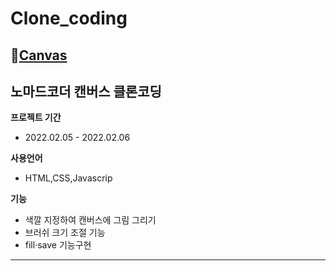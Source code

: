 # Clone_coding

## 💨[Canvas](https://mingnana.github.io/Clone/clone/canvas/index.html) 

노마드코더 캔버스 클론코딩
-
**프로젝트 기간**
 * 2022.02.05 - 2022.02.06

**사용언어**
 * HTML,CSS,Javascrip 

**기능**
* 색깔 지정하여 캔버스에 그림 그리기
* 브러쉬 크기 조절 기능
* fill·save 기능구현

***
